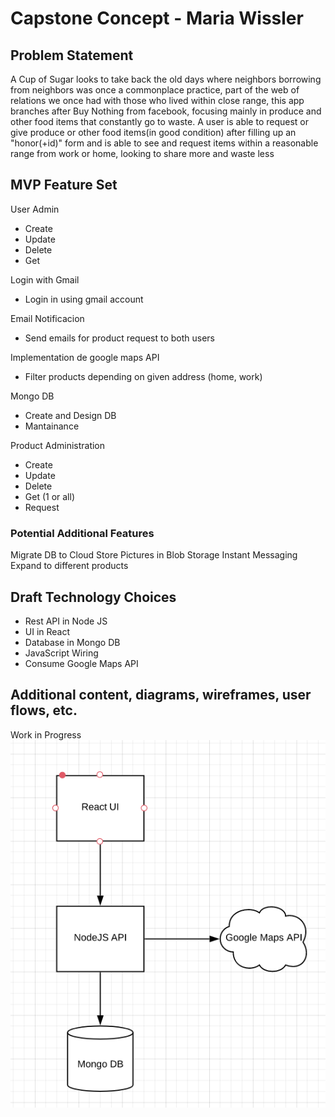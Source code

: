 # Capstone Concept - Maria Wissler

## Problem Statement 

A Cup of Sugar looks to take back the old days where neighbors borrowing from neighbors was once a commonplace practice, part of the web of relations we once had with those who lived within close range, this app branches after Buy Nothing from facebook, focusing mainly in produce and other food items that constantly go to waste. A user is able to request or give produce or other food items(in good condition) after filling up an "honor(+id)" form and is able to see and request items within a reasonable range from work or home, looking to share more and waste less

## MVP Feature Set

User Admin 
- Create 
- Update
- Delete 
- Get

Login with Gmail
- Login in using gmail account 

Email Notificacion
- Send emails for product request to both users 
 
Implementation de google maps API 
- Filter products depending on given address (home, work)
 
 Mongo DB 
- Create and Design DB
- Mantainance

Product Administration 
- Create 
- Update
- Delete 
- Get (1 or all)
- Request 

### Potential Additional Features

Migrate DB to Cloud 
Store Pictures in Blob Storage 
Instant Messaging
Expand to different products 

## Draft Technology Choices

- Rest API in Node JS 
- UI in React 
- Database in Mongo DB
- JavaScript Wiring 
- Consume Google Maps API 

## Additional content, diagrams, wireframes, user flows, etc.
Work in Progress 
![alt tag]( project_stack.png "Stack")
